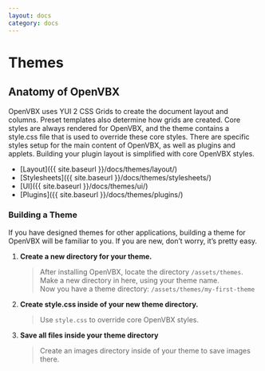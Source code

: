 ```yaml
---
layout: docs
category: docs
---
```


# Themes #


## Anatomy of OpenVBX ##

OpenVBX uses YUI 2 CSS Grids to create the document layout and columns. Preset templates also determine how grids are created. Core styles are always rendered for OpenVBX, and the theme contains a style.css file that is used to override these core styles. There are specific styles setup for the main content of OpenVBX, as well as plugins and applets. Building your plugin layout is simplified with core OpenVBX styles. 

* [Layout]({{ site.baseurl }}/docs/themes/layout/)
* [Stylesheets]({{ site.baseurl }}/docs/themes/stylesheets/)
* [UI]({{ site.baseurl }}/docs/themes/ui/)
* [Plugins]({{ site.baseurl }}/docs/themes/plugins/)


### Building a Theme ###

If you have designed themes for other applications, building a theme for OpenVBX will be familiar to you. If you are new, don&rsquo;t worry, it&rsquo;s pretty easy.

1. **Create a new directory for your theme.**

	> After installing OpenVBX, locate the directory `/assets/themes`.  
	> Make a new directory in here, using your theme name.  
	> Now you have a theme directory: `/assets/themes/my-first-theme`

2. **Create style.css inside of your new theme directory.**

	> Use `style.css` to override core OpenVBX styles.

3. **Save all files inside your theme directory**

	> Create an images directory inside of your theme to save images there.

